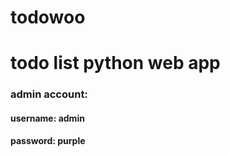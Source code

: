 # todowoo

# todo list python web app

### admin account:
#### username: admin
#### password: purple
